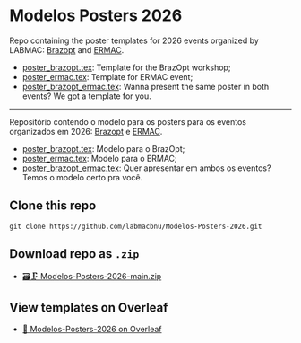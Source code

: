 # Modelos Posters 2026

Repo containing the poster templates for 2026 events organized by LABMAC: [Brazopt](https://brazopt2026.blumenau.ufsc.br/) and [ERMAC](https://ermac.ufsc.br/).

* [poster_brazopt.tex](poster_brazopt.tex): Template for the BrazOpt workshop;
* [poster_ermac.tex](oster_ermac.tex): Template for ERMAC event;
* [poster_brazopt_ermac.tex](poster_brazopt_ermac.tex): Wanna present the same poster in both events? We got a template for you.  

---

Repositório contendo o modelo para os posters para os eventos organizados em 2026: [Brazopt](https://brazopt2026.blumenau.ufsc.br/) e [ERMAC](https://ermac.ufsc.br/).

* [poster_brazopt.tex](poster_brazopt.tex): Modelo para o BrazOpt;
* [poster_ermac.tex](oster_ermac.tex): Modelo para o ERMAC;
* [poster_brazopt_ermac.tex](poster_brazopt_ermac.tex): Quer apresentar em ambos os eventos? Temos o modelo certo pra você. 

## Clone this repo 

```shell
git clone https://github.com/labmacbnu/Modelos-Posters-2026.git
```

## Download repo as `.zip`

* [🗃️🗜️ Modelos-Posters-2026-main.zip](https://github.com/labmacbnu/Modelos-Posters-2026/archive/refs/heads/main.zip)

## View templates on Overleaf

* [🌱 Modelos-Posters-2026 on Overleaf](https://pt.overleaf.com/read/bzbpvcypxjph#14e961)